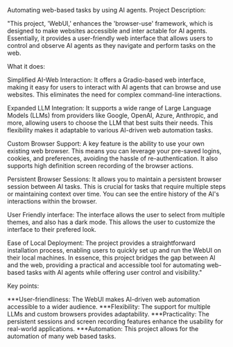 Automating web-based tasks by using AI agents.
Project Description:

"This project, 'WebUI,' enhances the 'browser-use' framework, which is designed to make websites accessible
 and inter actable for AI agents. Essentially, it provides a user-friendly web interface that allows users
  to control and observe AI agents as they navigate and perform tasks on the web.

What it does:

Simplified AI-Web Interaction:
It offers a Gradio-based web interface, making it easy for users to interact with AI agents
that can browse and use websites. This eliminates the need for complex command-line interactions.

Expanded LLM Integration:
It supports a wide range of Large Language Models (LLMs) from providers like
 Google, OpenAI, Azure, Anthropic, and more, allowing users to choose the LLM that best suits their needs.
 This flexibility makes it adaptable to various AI-driven web automation tasks.

Custom Browser Support:
A key feature is the ability to use your own existing web browser.
This means you can leverage your pre-saved logins, cookies, and preferences, avoiding the hassle of re-authentication. It also supports high definition screen recording of the browser actions.

Persistent Browser Sessions:
It allows you to maintain a persistent browser session between AI tasks.
This is crucial for tasks that require multiple steps or maintaining context over time.
You can see the entire history of the AI's interactions within the browser.

User Friendly interface:
The interface allows the user to select from multiple themes, and also has a dark mode.
This allows the user to customize the interface to their prefered look.

Ease of Local Deployment:
The project provides a straightforward installation process, enabling users to quickly set up and run the WebUI on their local machines.
In essence, this project bridges the gap between AI and the web, providing a practical and accessible tool for automating web-based tasks with AI agents while offering user control and visibility."

Key points:

***User-friendliness: The WebUI makes AI-driven web automation accessible to a wider audience.
***Flexibility: The support for multiple LLMs and custom browsers provides adaptability.
***Practicality: The persistent sessions and screen recording features enhance the usability for real-world applications.
***Automation: This project allows for the automation of many web based tasks.
